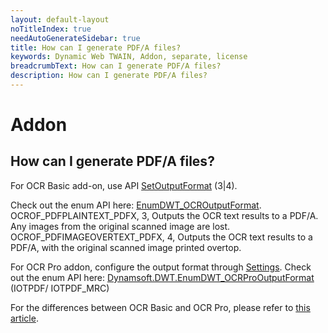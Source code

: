 ```yaml
---
layout: default-layout
noTitleIndex: true
needAutoGenerateSidebar: true
title: How can I generate PDF/A files?
keywords: Dynamic Web TWAIN, Addon, separate, license
breadcrumbText: How can I generate PDF/A files?
description: How can I generate PDF/A files?
---
```


# Addon

## How can I generate PDF/A files?

For OCR Basic add-on, use API <a href="https://www.dynamsoft.com/web-twain/docs/info/api/Addon_OCR.html?ver=latest#setoutputformat" target="_blank">SetOutputFormat</a> (3|4).

Check out the enum API here: <a href="https://www.dynamsoft.com/web-twain/docs/info/api/Dynamsoft_Enum.html?ver=latest#dynamsoftdwtenumdwt_ocroutputformat" target="_blank">EnumDWT_OCROutputFormat</a>.
OCROF_PDFPLAINTEXT_PDFX, 3, Outputs the OCR text results to a PDF/A. Any images from the original scanned image are lost.
OCROF_PDFIMAGEOVERTEXT_PDFX, 4, Outputs the OCR text results to a PDF/A, with the original scanned image printed overtop.

For OCR Pro addon, configure the output format through <a href="https://www.dynamsoft.com/web-twain/docs/info/api/Addon_OCRPro.html?ver=latest#settings" target="_blank">Settings</a>.
Check out the enum API here: <a href="https://www.dynamsoft.com/web-twain/docs/info/api/Dynamsoft_Enum.html?ver=latest#dynamsoftdwtenumdwt_ocrprooutputformat" target="_blank">Dynamsoft.DWT.EnumDWT_OCRProOutputFormat</a> (IOTPDF/ IOTPDF_MRC)

For the differences between OCR Basic and OCR Pro, please refer to [this article]({{site.faq}}difference-between-ocr-basic-and-pro.html).
